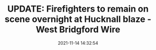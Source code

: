 ---
"title": "UPDATE: Firefighters to remain on scene overnight at Hucknall blaze - West Bridgford Wire"
"date": "2021-11-14 14:32:54"
"feed_name": "GOOGLENEWSINDUSTRIAL"
"feed_website": "https://news.google.com/search?q=industrial%2Bincident&hl=en-US&gl=US&ceid=US:en"
"feed_rss": "https://news.google.com/rss/search?q=industrial%2Bincident&hl=en-US&gl=US&ceid=US:en"
"link": "https://westbridgfordwire.com/update-firefighters-to-remain-on-scene-overnight-at-hucknall-blaze/"
"source": "{'href': 'https://westbridgfordwire.com', 'title': 'West Bridgford Wire'}"
"file": "_posts/2021-1-1-ce126e65a518b1aa90b091db25b7fca99fe5f481.md"
"accident": "0"
"drilling": "0"
"dead": "0"
"injured": "0"
"arrested": "0"
"place": "unknown place"
"where": "unknown site"
"causes": "unknown"
"place_uri": "unknown place"
---